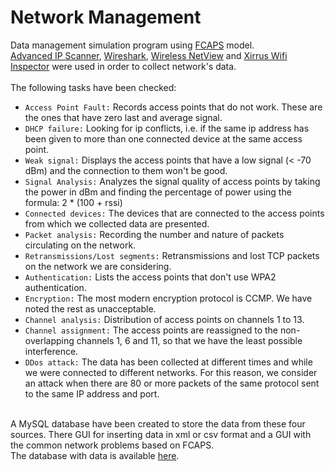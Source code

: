 # Network Management

Data management simulation program using [FCAPS](https://searchnetworking.techtarget.com/definition/FCAPS) model.<br/>
[Advanced IP Scanner](https://www.advanced-ip-scanner.com), [Wireshark](https://www.wireshark.org/), [Wireless NetView](https://www.nirsoft.net/utils/wireless_network_view.html) and [Xirrus Wifi Inspector](https://www.riverbed.com/gb/products/xirrus/inspector.html) were used in order to collect network's data.<br/><br/>
The following tasks have been checked:
* `Access Point Fault:` Records access points that do not work. These are the ones that have zero last and average signal.
* `DHCP failure:` Looking for ip conflicts, i.e. if the same ip address has been given to more than one connected device at the same access point.
* `Weak signal:` Displays the access points that have a low signal (< -70 dBm) and the connection to them won't be good.
* `Signal Analysis:` Analyzes the signal quality of access points by taking the power in dBm and finding the percentage of power using the formula: 2 * (100 + rssi) 
* `Connected devices:` The devices that are connected to the access points from which we collected data are presented.
* `Packet analysis:` Recording the number and nature of packets circulating on the network.
* `Retransmissions/Lost segments:` Retransmissions and lost TCP packets on the network we are considering.
* `Authentication:` Lists the access points that don't use WPA2 authentication.
* `Encryption:` The most modern encryption protocol is CCMP. We have noted the rest as unacceptable.
* `Channel analysis:` Distribution of access points on channels 1 to 13.
* `Channel assignment:` The access points are reassigned to the non-overlapping channels 1, 6 and 11, so that we have the least possible interference.
* `DDos attack:` The data has been collected at different times and while we were connected to different networks. For this reason, we consider an attack when there are 80 or more packets of the same protocol sent to the same IP address and port.
 
<br/>A MySQL database have been created to store the data from these four sources. There  GUI for inserting data in xml or csv format and a GUI with the common network problems based on FCAPS. <br/> The database with data is available <a href="https://www.dropbox.com/s/jyusjwhq400vylg/Dump20160726.sql?dl=0S">here</a>.
